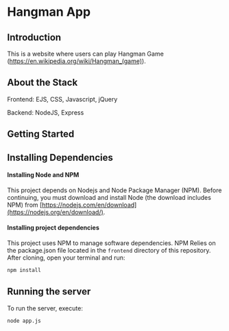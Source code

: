 # Hangman App

## Introduction
This is a website where users can play Hangman Game (https://en.wikipedia.org/wiki/Hangman_(game)).

## About the Stack
Frontend: EJS, CSS, Javascript, jQuery

Backend: NodeJS, Express

## Getting Started

## Installing Dependencies

#### Installing Node and NPM

This project depends on Nodejs and Node Package Manager (NPM). Before continuing, you must download and install Node (the download includes NPM) from [https://nodejs.com/en/download](https://nodejs.org/en/download/).

#### Installing project dependencies

This project uses NPM to manage software dependencies. NPM Relies on the package.json file located in the `frontend` directory of this repository. After cloning, open your terminal and run:

```bash
npm install
```

## Running the server

To run the server, execute:

```bash
node app.js
```
